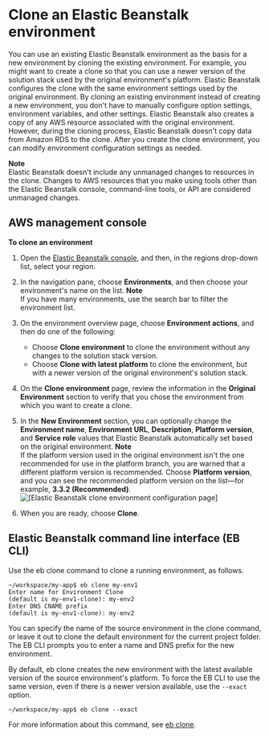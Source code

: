 # Clone an Elastic Beanstalk environment<a name="using-features.managing.clone"></a>

You can use an existing Elastic Beanstalk environment as the basis for a new environment by cloning the existing environment\. For example, you might want to create a clone so that you can use a newer version of the solution stack used by the original environment's platform\. Elastic Beanstalk configures the clone with the same environment settings used by the original environment\. By cloning an existing environment instead of creating a new environment, you don't have to manually configure option settings, environment variables, and other settings\. Elastic Beanstalk also creates a copy of any AWS resource associated with the original environment\. However, during the cloning process, Elastic Beanstalk doesn't copy data from Amazon RDS to the clone\. After you create the clone environment, you can modify environment configuration settings as needed\.

**Note**  
Elastic Beanstalk doesn't include any unmanaged changes to resources in the clone\. Changes to AWS resources that you make using tools other than the Elastic Beanstalk console, command\-line tools, or API are considered unmanaged changes\.

## AWS management console<a name="using-features.managing.clone.CON"></a>

**To clone an environment**

1. Open the [Elastic Beanstalk console](https://console.aws.amazon.com/elasticbeanstalk), and then, in the regions drop\-down list, select your region\.

1. In the navigation pane, choose **Environments**, and then choose your environment's name on the list\.
**Note**  
If you have many environments, use the search bar to filter the environment list\.

1. On the environment overview page, choose **Environment actions**, and then do one of the following: 
   + Choose **Clone environment** to clone the environment without any changes to the solution stack version\.
   + Choose **Clone with latest platform** to clone the environment, but with a newer version of the original environment's solution stack\.

1. On the **Clone environment** page, review the information in the **Original Environment** section to verify that you chose the environment from which you want to create a clone\.

1. In the **New Environment** section, you can optionally change the **Environment name**, **Environment URL**, **Description**, **Platform version**, and **Service role** values that Elastic Beanstalk automatically set based on the original environment\.
**Note**  
If the platform version used in the original environment isn't the one recommended for use in the platform branch, you are warned that a different platform version is recommended\. Choose **Platform version**, and you can see the recommended platform version on the list—for example, **3\.3\.2 \(Recommended\)**\.  
![\[Elastic Beanstalk clone environment configuration page\]](http://docs.aws.amazon.com/elasticbeanstalk/latest/dg/images/aeb-env-clone-env-latest.png)

1. When you are ready, choose **Clone**\.

## Elastic Beanstalk command line interface \(EB CLI\)<a name="using-features.managing.clone.CLI"></a>

Use the eb clone command to clone a running environment, as follows\.

```
~/workspace/my-app$ eb clone my-env1
Enter name for Environment Clone
(default is my-env1-clone): my-env2
Enter DNS CNAME prefix
(default is my-env1-clone): my-env2
```

You can specify the name of the source environment in the clone command, or leave it out to clone the default environment for the current project folder\. The EB CLI prompts you to enter a name and DNS prefix for the new environment\.

By default, eb clone creates the new environment with the latest available version of the source environment's platform\. To force the EB CLI to use the same version, even if there is a newer version available, use the `--exact` option\.

```
~/workspace/my-app$ eb clone --exact
```

For more information about this command, see [eb clone](eb3-clone.md)\.